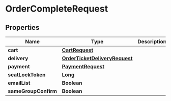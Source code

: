 

# OrderCompleteRequest


## Properties

| Name | Type | Description | Notes |
|------------ | ------------- | ------------- | -------------|
|**cart** | [**CartRequest**](CartRequest.md) |  |  |
|**delivery** | [**OrderTicketDeliveryRequest**](OrderTicketDeliveryRequest.md) |  |  [optional] |
|**payment** | [**PaymentRequest**](PaymentRequest.md) |  |  [optional] |
|**seatLockToken** | **Long** |  |  [optional] |
|**emailList** | **Boolean** |  |  [optional] |
|**sameGroupConfirm** | **Boolean** |  |  [optional] |



